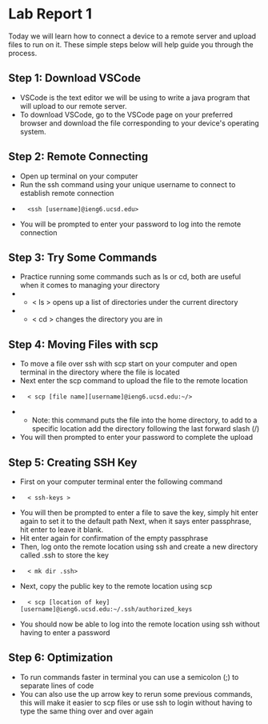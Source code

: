 # Lab Report 1

Today we will learn how to connect a device to a remote server and upload files to run on it. These simple steps below will help guide you through the process.

## Step 1: Download VSCode
* VSCode is the text editor we will be using to write a java program that will upload to our remote server. 
* To download VSCode, go to the VSCode page on your preferred browser and download the file corresponding to your device's operating system. 

## Step 2: Remote Connecting
* Open up terminal on your computer 
* Run the ssh command using your unique username to connect to establish remote connection
*       <ssh [username]@ieng6.ucsd.edu>
* You will be prompted to enter your password to log into the remote connection

## Step 3: Try Some Commands
* Practice running some commands such as ls or cd, both are useful when it comes to managing your directory 
* *  < ls > opens up a list of directories under the current directory 
* * < cd > changes the directory you are in

## Step 4: Moving Files with scp
* To move a file over ssh with scp start on your computer and open terminal in the directory where the file is located 
* Next enter the scp command to upload the file to the remote location
*       < scp [file name][username]@ieng6.ucsd.edu:~/>
* * Note: this command puts the file into the home directory, to add to a specific location add the directory following the last forward slash (/)
* You will then prompted to enter your password to complete the upload

## Step 5: Creating SSH Key
* First on your computer terminal enter the following command 
*       < ssh-keys >
* You will then be prompted to enter a file to save the key, simply hit enter again to set it to the default path
Next, when it says enter passphrase, hit enter to leave it blank. 
* Hit enter again for confirmation of the empty passphrase
* Then, log onto the remote location using ssh and create a new directory called .ssh to store the key 
*       < mk dir .ssh>
* Next, copy the public key to the remote location using scp
*       < scp [location of key] [username]@ieng6.ucsd.edu:~/.ssh/authorized_keys 
* You should now be able to log into the remote location using ssh without having to enter a password
## Step 6: Optimization
* To run commands faster in terminal you can use a semicolon (;) to separate lines of code 
* You can also use the up arrow key to rerun some previous commands, this will make it easier to scp files or use ssh to login without having to type the same thing over and over again

